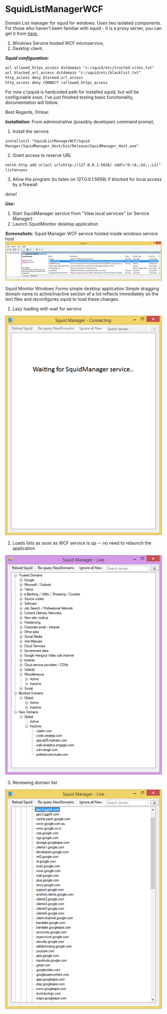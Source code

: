 # SquidListManagerWCF
Domain List manager for squid for windows. Uses two isolated components.
For those who haven't been familiar with squid - it is a proxy server, you can get it from
[here.](http://wiki.squid-cache.org/SquidFaq/BinaryPackages)

1. Windows Service hosted WCF microservice,
2. Desktop client.


**_Squid configuration:_**
```text
acl allowed_https_access dstdomain "c:/squid/etc/trusted-sites.txt"
acl blocked_url_access dstdomain "c:/squid/etc/blacklist.txt"
http_access deny blocked_url_access
http_access deny CONNECT !allowed_https_access
```

For now c:\squid is hardcoded path for installed squid, but will be configurable soon.
I've just finished testing basic functionality, documentation will follow.

Best Regards,
Omkar.


**_Installation:_**
From administrative (possibly developer) command prompt,
1. Install the service
```text
installutil "SquidListManagerWCF/Squid Manager/SquidManager_Host/bin/Release/SquidManager_Host.exe"
```
2. Grant access to reserve URL
```text
netsh http add urlacl url=http://127.0.0.1:5656/ sddl="D:(A;;GX;;;LS)" listen=yes
```
3. Allow the program (to listen on 127.0.0.1:5656) if blocked for local access by a firewall

done!


**_Use:_**
1. Start SquidManager service from "View local services" (or Service Manager)
2. Launch SquidMonitor desktop application


**_Screenshots:_**
Squid Manager WCF service hosted inside windows service host
![WCF Microservice](/Screenshots/SquidManager_WCF_Service_InAction.png)

Squid Monitor Windows Forms simple desktop application
Simple dragging domain name to active/inactive section of a list reflects immediately on the text files and reconfigures squid to load these changes.

1. Lazy loading with wait for service

![Squid Monitor](/Screenshots/SquidMonitor_WaitingToConnect.png)

2. Loads lists as soon as WCF service is up -- no need to relaunch the application

![Squid Monitor](/Screenshots/SquidMonitor_InAction.png)

3. Reviewing domain list

![Squid Monitor](/Screenshots/SquidMonitor_InAction2.png)
